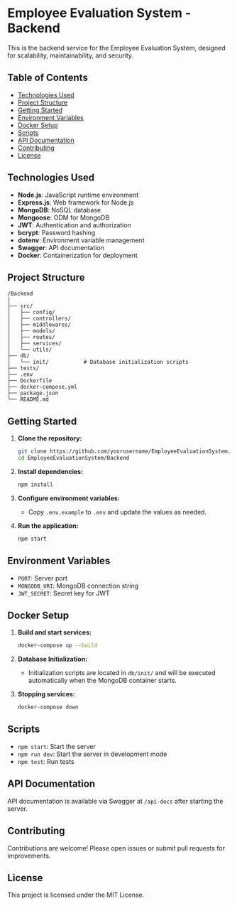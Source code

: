 # Employee Evaluation System - Backend

This is the backend service for the Employee Evaluation System, designed for scalability, maintainability, and security.

## Table of Contents

- [Technologies Used](#technologies-used)
- [Project Structure](#project-structure)
- [Getting Started](#getting-started)
- [Environment Variables](#environment-variables)
- [Docker Setup](#docker-setup)
- [Scripts](#scripts)
- [API Documentation](#api-documentation)
- [Contributing](#contributing)
- [License](#license)

## Technologies Used

- **Node.js**: JavaScript runtime environment
- **Express.js**: Web framework for Node.js
- **MongoDB**: NoSQL database
- **Mongoose**: ODM for MongoDB
- **JWT**: Authentication and authorization
- **bcrypt**: Password hashing
- **dotenv**: Environment variable management
- **Swagger**: API documentation
- **Docker**: Containerization for deployment

## Project Structure

```
/Backend
│
├── src/
│   ├── config/
│   ├── controllers/
│   ├── middlewares/
│   ├── models/
│   ├── routes/
│   ├── services/
│   └── utils/
├── db/
│   └── init/           # Database initialization scripts
├── tests/
├── .env
├── Dockerfile
├── docker-compose.yml
├── package.json
└── README.md
```

## Getting Started

1. **Clone the repository:**
    ```bash
    git clone https://github.com/yourusername/EmployeeEvaluationSystem.git
    cd EmployeeEvaluationSystem/Backend
    ```

2. **Install dependencies:**
    ```bash
    npm install
    ```

3. **Configure environment variables:**
    - Copy `.env.example` to `.env` and update the values as needed.

4. **Run the application:**
    ```bash
    npm start
    ```

## Environment Variables

- `PORT`: Server port
- `MONGODB_URI`: MongoDB connection string
- `JWT_SECRET`: Secret key for JWT

## Docker Setup

1. **Build and start services:**
    ```bash
    docker-compose up --build
    ```

2. **Database Initialization:**
    - Initialization scripts are located in `db/init/` and will be executed automatically when the MongoDB container starts.

3. **Stopping services:**
    ```bash
    docker-compose down
    ```

## Scripts

- `npm start`: Start the server
- `npm run dev`: Start the server in development mode
- `npm test`: Run tests

## API Documentation

API documentation is available via Swagger at `/api-docs` after starting the server.

## Contributing

Contributions are welcome! Please open issues or submit pull requests for improvements.

## License

This project is licensed under the MIT License.